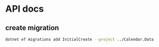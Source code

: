# API docs

## create migration

```bash
dotnet ef migrations add InitialCreate --project ../Calendar.Data

```
